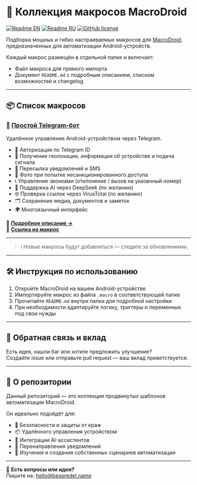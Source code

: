 # 📱 Коллекция макросов MacroDroid

[![Readme EN](https://img.shields.io/badge/README-EN-blue.svg)](https://github.com/BespredeL/MacroDroid/blob/master/README.md)
[![Readme RU](https://img.shields.io/badge/README-RU-blue.svg)](https://github.com/BespredeL/MacroDroid/blob/master/README_RU.md)
[![GitHub license](https://img.shields.io/badge/license-MIT-458a7b.svg)](https://github.com/BespredeL/MacroDroid/blob/master/LICENSE)

Подборка мощных и гибко настраиваемых макросов для [MacroDroid](https://www.macrodroid.com), предназначенных для автоматизации Android-устройств.

Каждый макрос размещён в отдельной папке и включает:

- Файл макроса для прямого импорта
- Документ `README.md` с подробным описанием, списком возможностей и changelog

---

## 📦 Список макросов

### 🤖 [Простой Telegram-бот](./SimpleTelegramBot/)

Удалённое управление Android-устройством через Telegram.

- 🔐 Авторизация по Telegram ID
- 📍 Получение геолокации, информации об устройстве и подача сигнала
- 🔁 Пересылка уведомлений и SMS
- 📸 Фото при попытке несанкционированного доступа
- 📞 Управление звонками (отклонение / вызов на указанный номер)
- 🧠 Поддержка AI через DeepSeek (по желанию)
- 🌐 Проверка ссылок через VirusTotal (по желанию)
- 🗂️ Сохранение медиа, документов и заметок
- 🌍 Многоязычный интерфейс

📄 **[Подробное описание →](./SimpleTelegramBot/README.md)**  
📲 **[Ссылка на макрос](https://www.macrodroidlink.com/macrostore?id=25355)**

---

> ℹ️ Новые макросы будут добавляться — следите за обновлениями.

---

## 🛠 Инструкция по использованию

1. Откройте MacroDroid на вашем Android-устройстве  
2. Импортируйте макрос из файла `.macro` в соответствующей папке  
3. Прочитайте `README.md` внутри папки для подробной настройки  
4. При необходимости адаптируйте логику, триггеры и переменные под свои нужды

---

## 💬 Обратная связь и вклад

Есть идея, нашли баг или хотите предложить улучшение?  
Создайте issue или отправьте pull request — ваш вклад приветствуется.

---

## 🧩 О репозитории

Данный репозиторий — это коллекция продвинутых шаблонов автоматизации MacroDroid.

Он идеально подойдёт для:

- 🔐 Безопасности и защиты от краж
- 📦 Удалённого управления устройством
- 🧠 Интеграции AI-ассистентов
- 📡 Перенаправления уведомлений
- 🔧 Изучения и создания собственных сценариев автоматизации

---

📣 **Есть вопросы или идеи?**  
Пишите на: [hello@bespredel.name](mailto:hello@bespredel.name)
